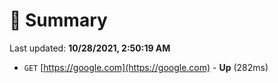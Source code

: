 # 📖 Summary
Last updated: **10/28/2021, 2:50:19 AM**

- `GET` [https://google.com](https://google.com) - **Up** (282ms)
